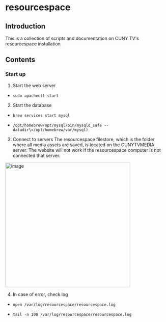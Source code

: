 # resourcespace

## Introduction

This is a collection of scripts and documentation on CUNY TV's resourcespace installation

## Contents

### Start up

1. Start the web server
-     sudo apachectl start

2. Start the database
-     brew services start mysql
-     /opt/homebrew/opt/mysql/bin/mysqld_safe --datadir\=/opt/homebrew/var/mysql)

3. Connect to servers
The resourcespace filestore, which is the folder where all media assets are saved, is located on the CUNYTVMEDIA server. The website will not work if the resourcespace computer is not connected that server.
<img width="392" height="391" alt="image" src="https://github.com/user-attachments/assets/d3deb44b-5927-49b3-ab07-e409262535e4" />

4. In case of error, check log
-     open /var/log/resourcespace/resourcespace.log
-     tail -n 100 /var/log/resourcespace/resourcespace.log

